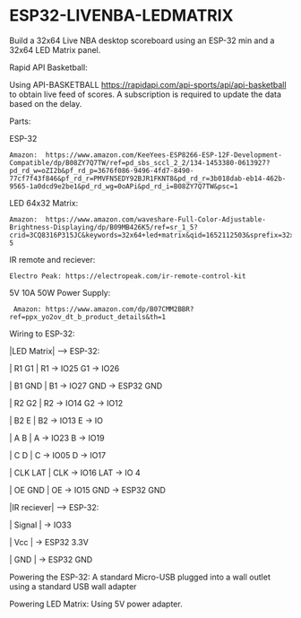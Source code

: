 # ESP32-LIVENBA-LEDMATRIX
Build a 32x64 Live NBA desktop scoreboard using an ESP-32 min and a 32x64 LED Matrix panel.

Rapid API Basketball:

  Using API-BASKETBALL https://rapidapi.com/api-sports/api/api-basketball to       obtain live feed of scores. A subscription is required to update the data       based on the delay. 

Parts:
  
  ESP-32
    
    Amazon:  https://www.amazon.com/KeeYees-ESP8266-ESP-12F-Development-Compatible/dp/B08ZY7Q7TW/ref=pd_sbs_sccl_2_2/134-1453380-0613927?pd_rd_w=oZI2b&pf_rd_p=3676f086-9496-4fd7-8490-77cf7f43f846&pf_rd_r=PMVFN5EDY92BJR1FKNT8&pd_rd_r=3b018dab-eb14-462b-9565-1a0dcd9e2be1&pd_rd_wg=0oAPi&pd_rd_i=B08ZY7Q7TW&psc=1
  
  LED 64x32 Matrix:
    
    Amazon:  https://www.amazon.com/waveshare-Full-Color-Adjustable-Brightness-Displaying/dp/B09MB426K5/ref=sr_1_5?crid=3CQ8316P315JC&keywords=32x64+led+matrix&qid=1652112503&sprefix=32x64+LED+%2Caps%2C185&sr=8-5
  
  IR remote and reciever:
    
    Electro Peak: https://electropeak.com/ir-remote-control-kit
  
  5V 10A 50W Power Supply:
     
     Amazon: https://www.amazon.com/dp/B07CMM2BBR?ref=ppx_yo2ov_dt_b_product_details&th=1
     
 Wiring to ESP-32:
  
|LED Matrix| --> ESP-32:

| R1  G1   | R1  -> IO25 G1  -> IO26 
    
| B1  GND  | B1  -> IO27 GND -> ESP32 GND

| R2  G2   | R2  -> IO14 G2  -> IO12 

| B2  E    | B2  -> IO13 E   -> IO 

| A   B    | A   -> IO23 B   -> IO19 

| C   D    | C   -> IO05 D   -> IO17 

| CLK LAT  | CLK -> IO16 LAT -> IO 4

| OE  GND  | OE  -> IO15 GND -> ESP32 GND

|IR reciever| --> ESP-32:

|   Signal  | -> IO33

|    Vcc    | -> ESP32 3.3V

|    GND    | -> ESP32 GND
 
 Powering the ESP-32:
  A standard Micro-USB plugged into a wall outlet using a standard USB wall     adapter
 
 Powering LED Matrix:
  Using 5V power adapter.
    
 
 
      
